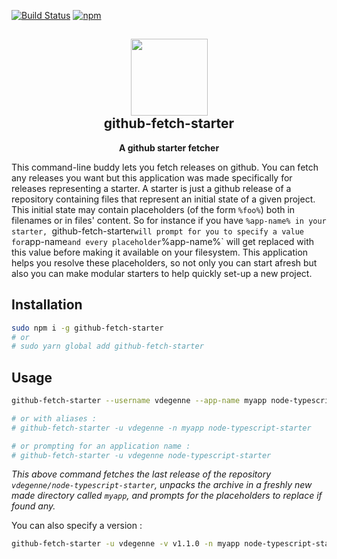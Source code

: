 [![Build Status](https://travis-ci.org/vdegenne/github-fetch-starter.svg?branch=master)](https://travis-ci.org/vdegenne/github-fetch-starter)
[![npm](https://img.shields.io/npm/v/github-fetch-starter.svg)](https://www.npmjs.com/package/github-fetch-starter)

<h2 align="center"><img src="https://www.purbis.com/images/laundry/lan2.png" height="123"><br>github-fetch-starter</h2>
<p align="center"><strong>A github starter fetcher</strong></p>

This command-line buddy lets you fetch releases on github. You can fetch any releases you want but this application was made specifically for releases representing a starter. A starter is just a github release of a repository containing files that represent an initial state of a given project. This initial state may contain placeholders (of the form `%foo%`) both in filenames or in files' content. So for instance if you have `%app-name% in your starter, `github-fetch-starter` will prompt for you to specify a value for `app-name` and every placeholder `%app-name%` will get replaced with this value before making it available on your filesystem. This application helps you resolve these placeholders, so not only you can start afresh but also you can make modular starters to help quickly set-up a new project.


## Installation
```bash
sudo npm i -g github-fetch-starter
# or
# sudo yarn global add github-fetch-starter
```

## Usage

```bash
github-fetch-starter --username vdegenne --app-name myapp node-typescript-starter

# or with aliases :
# github-fetch-starter -u vdegenne -n myapp node-typescript-starter

# or prompting for an application name :
# github-fetch-starter -u vdegenne node-typescript-starter
```

*This above command fetches the last release of the repository `vdegenne/node-typescript-starter`, unpacks the archive in a freshly new made directory called `myapp`, and prompts for the placeholders to replace if found any.*


You can also specify a version :

```bash
github-fetch-starter -u vdegenne -v v1.1.0 -n myapp node-typescript-starter
```
